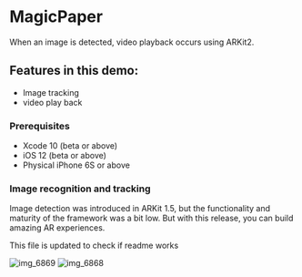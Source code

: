 # MagicPaper

When an image is detected,  video playback occurs using ARKit2.

## Features in this demo:
* Image tracking 
* video play back


### Prerequisites


* Xcode 10 (beta or above)
* iOS 12 (beta or above)
* Physical iPhone 6S or above

### Image recognition and tracking


Image detection was introduced in ARKit 1.5, but the functionality and maturity of the framework was a bit low. But with this release, you can build amazing AR experiences. 

This file is updated to check if readme works

![img_6869](https://user-images.githubusercontent.com/36542195/50647290-23082180-0f70-11e9-8a8a-b217813f4569.PNG)
![img_6868](https://user-images.githubusercontent.com/36542195/50647291-23082180-0f70-11e9-99cd-f27de740f049.PNG)
